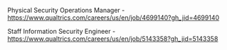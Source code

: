 Physical Security Operations Manager - https://www.qualtrics.com/careers/us/en/job/4699140?gh_jid=4699140

Staff Information Security Engineer - https://www.qualtrics.com/careers/us/en/job/5143358?gh_jid=5143358

